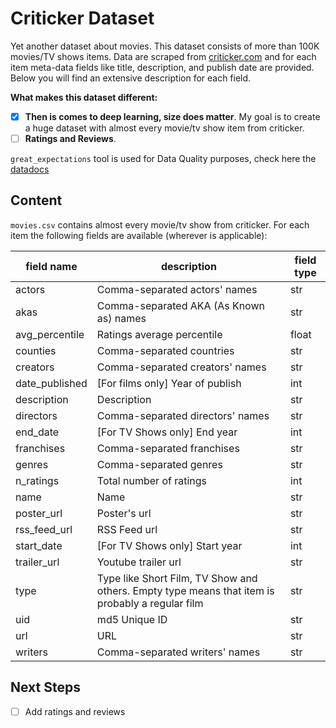 # Criticker Dataset

Yet another dataset about movies. This dataset consists of more than 100K movies/TV shows items. Data are scraped from [criticker.com]() and for each item meta-data fields like title, description, and publish date are provided. Below you will find an extensive description for each field.

**What makes this dataset different:**

 * [x] **Then is comes to deep learning, size does matter**. My goal is to create a huge dataset with almost every movie/tv show item from criticker.
 * [ ] **Ratings and Reviews**.

`great_expectations` tool is used for Data Quality purposes, check here the [datadocs](https://storage.googleapis.com/criticker-datadoc/index.html)

## Content

`movies.csv` contains almost every movie/tv show from criticker. For each item the following fields are available (wherever is applicable):


| field name     | description                                                                                     | field type |
|----------------|-------------------------------------------------------------------------------------------------|------------|
| actors         | Comma-separated actors' names                                                                   | str        |
| akas           | Comma-separated AKA (As Known as) names                                                         | str        |
| avg_percentile | Ratings average percentile                                                                      | float      |
| counties       | Comma-separated countries                                                                       | str        |
| creators       | Comma-separated creators' names                                                                 | str        |
| date_published | \[For films only\] Year of publish                                                              | int        |
| description    | Description                                                                                     | str        |
| directors      | Comma-separated directors' names                                                                | str        |
| end_date       | \[For TV Shows only\] End year                                                                  | int        |
| franchises     | Comma-separated franchises                                                                      | str        |
| genres         | Comma-separated genres                                                                          | str        |
| n_ratings      | Total number of ratings                                                                         | int        |
| name           | Name                                                                                            | str        |
| poster_url     | Poster's url                                                                                    | str        |
| rss_feed_url   | RSS Feed url                                                                                    | str        |
| start_date     | \[For TV Shows only\] Start year                                                                | int        |
| trailer_url    | Youtube trailer url                                                                             | str        |
| type           | Type like Short Film, TV Show and others. Empty type means that item is probably a regular film | str        |
| uid            | md5 Unique ID                                                                                   | str        |
| url            | URL                                                                                             | str        |
| writers        | Comma-separated writers' names                                                                  | str        |

## Next Steps

 * [ ] Add ratings and reviews
